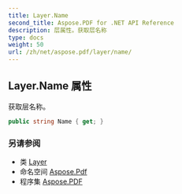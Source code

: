 ```yaml
---
title: Layer.Name
second_title: Aspose.PDF for .NET API Reference
description: 层属性。获取层名称
type: docs
weight: 50
url: /zh/net/aspose.pdf/layer/name/
---
```

## Layer.Name 属性

获取层名称。

```csharp
public string Name { get; }
```

### 另请参阅

* 类 [Layer](../)
* 命名空间 [Aspose.Pdf](../../../aspose.pdf/)
* 程序集 [Aspose.PDF](../../../)